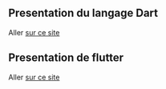 ## Presentation du langage Dart

Aller <a href="https://draluy.github.io/formation_flutter/dart">sur ce site</a>

## Presentation de flutter

Aller <a href="https://draluy.github.io/formation_flutter/dart/flutter.html">sur ce site</a>
